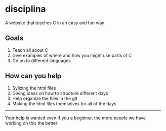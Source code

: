 # disciplina
A website that teaches C in an easy and fun way

## Goals
1. Teach all about C
2. Give examples of where and how you might use parts of C
3. Go on to different languages

## How can you help
1. Sylizing the html files
2. Giving ideas on how to structure different days
3. Help organize the files in the git
4. Making the html files themselves for all of the days

***
Your help is wanted even if you a beginner, the more people we have working on this the better
